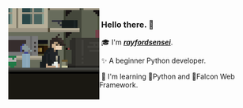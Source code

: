 <img align="left" src="./assets/right.gif">

### &nbsp;Hello there. 👋

&nbsp;🎓 I'm [_**rayfordsensei**_](https://www.github.com/rayfordsensei).

&nbsp;✨ A beginner Python developer.

&nbsp;🌱 I'm learning 🐍Python and 🦅Falcon Web Framework.
